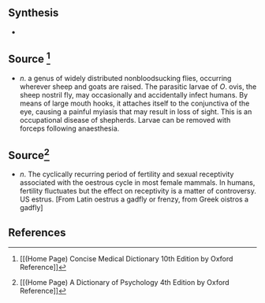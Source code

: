 ## Synthesis
- 
## Source [^1]
- $n$. a genus of widely distributed nonbloodsucking flies, occurring wherever sheep and goats are raised. The parasitic larvae of $O$. ovis, the sheep nostril fly, may occasionally and accidentally infect humans. By means of large mouth hooks, it attaches itself to the conjunctiva of the eye, causing a painful myiasis that may result in loss of sight. This is an occupational disease of shepherds. Larvae can be removed with forceps following anaesthesia.
## Source[^2]
- $n$. The cyclically recurring period of fertility and sexual receptivity associated with the oestrous cycle in most female mammals. In humans, fertility fluctuates but the effect on receptivity is a matter of controversy. US estrus. \[From Latin oestrus a gadfly or frenzy, from Greek oistros a gadfly]
## References

[^1]: [[(Home Page) Concise Medical Dictionary 10th Edition by Oxford Reference]]
[^2]: [[(Home Page) A Dictionary of Psychology 4th Edition by Oxford Reference]]